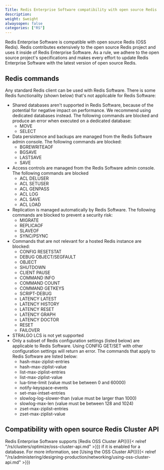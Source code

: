 ```yaml
---
Title: Redis Enterprise Software compatibility with open source Redis
description:
weight: $weight
alwaysopen: false
categories: ["RS"]
---
```

Redis Enterprise Software is compatible with open source
Redis (OSS Redis). Redis contributes extensively to the open source Redis
project and uses it inside of Redis Enterprise Software. As a rule, we adhere to
the open source project's specifications and makes every effort to update
Redis Enterprise Software with the latest version of open source Redis.

## Redis commands

Any standard Redis client can be used with Redis Software.
There is some Redis functionality (shown below) that's not applicable for Redis Software:

- Shared databases aren't supported in Redis Software, because of the potential for
    negative impact on performance. We recommend using
    dedicated databases instead. The following commands are
    blocked and produce an error when executed on a dedicated database:
    - MOVE
    - SELECT
- Data persistence and backups are managed from the Redis Software
    admin console. The following commands are blocked:
    - BGREWRITEAOF
    - BGSAVE
    - LASTSAVE
    - SAVE
- Access controls are managed from the Redis Software
    admin console. The following commands are blocked
    - ACL DELUSER
    - ACL SETUSER
    - ACL GENPASS
    - ACL LOG
    - ACL SAVE
    - ACL LOAD
- Replication is managed automatically by Redis Software. The following commands are blocked to prevent a security risk:
    - MIGRATE
    - REPLICAOF
    - SLAVEOF
    - SYNC/PSYNC
- Commands that are not relevant for a hosted Redis instance are
    blocked:
    - CONFIG RESETSTAT
    - DEBUG OBJECT/SEGFAULT
    - OBJECT
    - SHUTDOWN
    - CLIENT PAUSE
    - COMMAND INFO
    - COMMAND COUNT
    - COMMAND GETKEYS
    - SCRIPT-DEBUG
    - LATENCY LATEST
    - LATENCY HISTORY
    - LATENCY RESET
    - LATENCY GRAPH
    - LATENCY DOCTOR
    - RESET
    - FAILOVER
- STRALGO LCS is not yet supported
- Only a subset of Redis configuration settings (listed below) are applicable to Redis Software. Using CONFIG GET/SET with other configuration settings will return an error. The commands that apply to Redis Software are listed below:
    - hash-max-ziplist-entries
    - hash-max-ziplist-value
    - list-max-ziplist-entries
    - list-max-ziplist-value
    - lua-time-limit (value must be between 0 and 60000)
    - notify-keyspace-events
    - set-max-intset-entries
    - slowlog-log-slower-than (value must be larger than 1000)
    - slowlog-max-len (value must be between 128 and 1024)
    - zset-max-ziplist-entries
    - zset-max-ziplist-value

## Compatibility with open source Redis Cluster API

Redis Enterprise Software supports [Redis OSS Cluster API]({{< relref "/rs/clusters/optimize/oss-cluster-api.md" >}}) if it is enabled for a database. For more information, see [Using the OSS Cluster API]({{< relref "/rs/administering/designing-production/networking/using-oss-cluster-api.md" >}})
